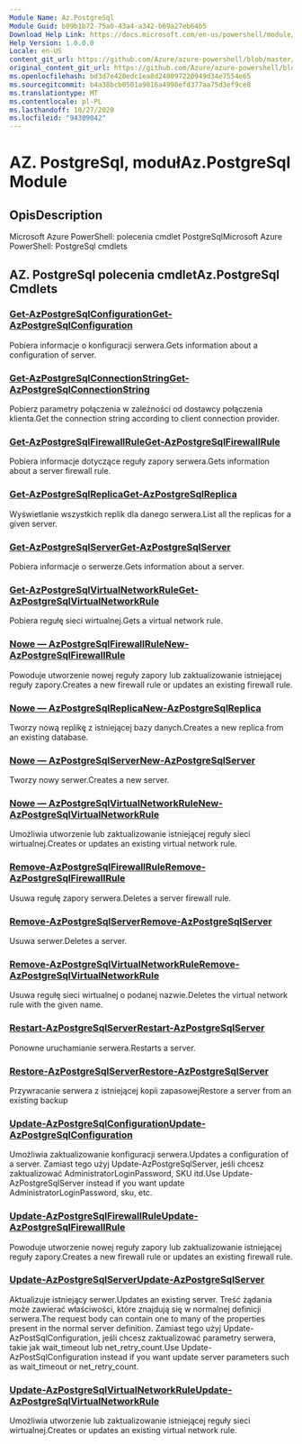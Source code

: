 ```yaml
---
Module Name: Az.PostgreSql
Module Guid: b09b1b72-75a0-43a4-a342-b69a27eb64b5
Download Help Link: https://docs.microsoft.com/en-us/powershell/module/az.postgresql
Help Version: 1.0.0.0
Locale: en-US
content_git_url: https://github.com/Azure/azure-powershell/blob/master/src/PostgreSql/help/Az.PostgreSql.md
original_content_git_url: https://github.com/Azure/azure-powershell/blob/master/src/PostgreSql/help/Az.PostgreSql.md
ms.openlocfilehash: bd3d7e420edc1ea8d240097220949d34e7554e65
ms.sourcegitcommit: b4a38bcb0501a9016a4998efd377aa75d3ef9ce8
ms.translationtype: MT
ms.contentlocale: pl-PL
ms.lasthandoff: 10/27/2020
ms.locfileid: "94309042"
---
```

# <span data-ttu-id="ebcf2-101">AZ. PostgreSql, moduł</span><span class="sxs-lookup"><span data-stu-id="ebcf2-101">Az.PostgreSql Module</span></span>
## <span data-ttu-id="ebcf2-102">Opis</span><span class="sxs-lookup"><span data-stu-id="ebcf2-102">Description</span></span>
<span data-ttu-id="ebcf2-103">Microsoft Azure PowerShell: polecenia cmdlet PostgreSql</span><span class="sxs-lookup"><span data-stu-id="ebcf2-103">Microsoft Azure PowerShell: PostgreSql cmdlets</span></span>

## <span data-ttu-id="ebcf2-104">AZ. PostgreSql polecenia cmdlet</span><span class="sxs-lookup"><span data-stu-id="ebcf2-104">Az.PostgreSql Cmdlets</span></span>
### [<span data-ttu-id="ebcf2-105">Get-AzPostgreSqlConfiguration</span><span class="sxs-lookup"><span data-stu-id="ebcf2-105">Get-AzPostgreSqlConfiguration</span></span>](Get-AzPostgreSqlConfiguration.md)
<span data-ttu-id="ebcf2-106">Pobiera informacje o konfiguracji serwera.</span><span class="sxs-lookup"><span data-stu-id="ebcf2-106">Gets information about a configuration of server.</span></span>

### [<span data-ttu-id="ebcf2-107">Get-AzPostgreSqlConnectionString</span><span class="sxs-lookup"><span data-stu-id="ebcf2-107">Get-AzPostgreSqlConnectionString</span></span>](Get-AzPostgreSqlConnectionString.md)
<span data-ttu-id="ebcf2-108">Pobierz parametry połączenia w zależności od dostawcy połączenia klienta.</span><span class="sxs-lookup"><span data-stu-id="ebcf2-108">Get the connection string according to client connection provider.</span></span>

### [<span data-ttu-id="ebcf2-109">Get-AzPostgreSqlFirewallRule</span><span class="sxs-lookup"><span data-stu-id="ebcf2-109">Get-AzPostgreSqlFirewallRule</span></span>](Get-AzPostgreSqlFirewallRule.md)
<span data-ttu-id="ebcf2-110">Pobiera informacje dotyczące reguły zapory serwera.</span><span class="sxs-lookup"><span data-stu-id="ebcf2-110">Gets information about a server firewall rule.</span></span>

### [<span data-ttu-id="ebcf2-111">Get-AzPostgreSqlReplica</span><span class="sxs-lookup"><span data-stu-id="ebcf2-111">Get-AzPostgreSqlReplica</span></span>](Get-AzPostgreSqlReplica.md)
<span data-ttu-id="ebcf2-112">Wyświetlanie wszystkich replik dla danego serwera.</span><span class="sxs-lookup"><span data-stu-id="ebcf2-112">List all the replicas for a given server.</span></span>

### [<span data-ttu-id="ebcf2-113">Get-AzPostgreSqlServer</span><span class="sxs-lookup"><span data-stu-id="ebcf2-113">Get-AzPostgreSqlServer</span></span>](Get-AzPostgreSqlServer.md)
<span data-ttu-id="ebcf2-114">Pobiera informacje o serwerze.</span><span class="sxs-lookup"><span data-stu-id="ebcf2-114">Gets information about a server.</span></span>

### [<span data-ttu-id="ebcf2-115">Get-AzPostgreSqlVirtualNetworkRule</span><span class="sxs-lookup"><span data-stu-id="ebcf2-115">Get-AzPostgreSqlVirtualNetworkRule</span></span>](Get-AzPostgreSqlVirtualNetworkRule.md)
<span data-ttu-id="ebcf2-116">Pobiera regułę sieci wirtualnej.</span><span class="sxs-lookup"><span data-stu-id="ebcf2-116">Gets a virtual network rule.</span></span>

### [<span data-ttu-id="ebcf2-117">Nowe — AzPostgreSqlFirewallRule</span><span class="sxs-lookup"><span data-stu-id="ebcf2-117">New-AzPostgreSqlFirewallRule</span></span>](New-AzPostgreSqlFirewallRule.md)
<span data-ttu-id="ebcf2-118">Powoduje utworzenie nowej reguły zapory lub zaktualizowanie istniejącej reguły zapory.</span><span class="sxs-lookup"><span data-stu-id="ebcf2-118">Creates a new firewall rule or updates an existing firewall rule.</span></span>

### [<span data-ttu-id="ebcf2-119">Nowe — AzPostgreSqlReplica</span><span class="sxs-lookup"><span data-stu-id="ebcf2-119">New-AzPostgreSqlReplica</span></span>](New-AzPostgreSqlReplica.md)
<span data-ttu-id="ebcf2-120">Tworzy nową replikę z istniejącej bazy danych.</span><span class="sxs-lookup"><span data-stu-id="ebcf2-120">Creates a new replica from an existing database.</span></span>

### [<span data-ttu-id="ebcf2-121">Nowe — AzPostgreSqlServer</span><span class="sxs-lookup"><span data-stu-id="ebcf2-121">New-AzPostgreSqlServer</span></span>](New-AzPostgreSqlServer.md)
<span data-ttu-id="ebcf2-122">Tworzy nowy serwer.</span><span class="sxs-lookup"><span data-stu-id="ebcf2-122">Creates a new server.</span></span>

### [<span data-ttu-id="ebcf2-123">Nowe — AzPostgreSqlVirtualNetworkRule</span><span class="sxs-lookup"><span data-stu-id="ebcf2-123">New-AzPostgreSqlVirtualNetworkRule</span></span>](New-AzPostgreSqlVirtualNetworkRule.md)
<span data-ttu-id="ebcf2-124">Umożliwia utworzenie lub zaktualizowanie istniejącej reguły sieci wirtualnej.</span><span class="sxs-lookup"><span data-stu-id="ebcf2-124">Creates or updates an existing virtual network rule.</span></span>

### [<span data-ttu-id="ebcf2-125">Remove-AzPostgreSqlFirewallRule</span><span class="sxs-lookup"><span data-stu-id="ebcf2-125">Remove-AzPostgreSqlFirewallRule</span></span>](Remove-AzPostgreSqlFirewallRule.md)
<span data-ttu-id="ebcf2-126">Usuwa regułę zapory serwera.</span><span class="sxs-lookup"><span data-stu-id="ebcf2-126">Deletes a server firewall rule.</span></span>

### [<span data-ttu-id="ebcf2-127">Remove-AzPostgreSqlServer</span><span class="sxs-lookup"><span data-stu-id="ebcf2-127">Remove-AzPostgreSqlServer</span></span>](Remove-AzPostgreSqlServer.md)
<span data-ttu-id="ebcf2-128">Usuwa serwer.</span><span class="sxs-lookup"><span data-stu-id="ebcf2-128">Deletes a server.</span></span>

### [<span data-ttu-id="ebcf2-129">Remove-AzPostgreSqlVirtualNetworkRule</span><span class="sxs-lookup"><span data-stu-id="ebcf2-129">Remove-AzPostgreSqlVirtualNetworkRule</span></span>](Remove-AzPostgreSqlVirtualNetworkRule.md)
<span data-ttu-id="ebcf2-130">Usuwa regułę sieci wirtualnej o podanej nazwie.</span><span class="sxs-lookup"><span data-stu-id="ebcf2-130">Deletes the virtual network rule with the given name.</span></span>

### [<span data-ttu-id="ebcf2-131">Restart-AzPostgreSqlServer</span><span class="sxs-lookup"><span data-stu-id="ebcf2-131">Restart-AzPostgreSqlServer</span></span>](Restart-AzPostgreSqlServer.md)
<span data-ttu-id="ebcf2-132">Ponowne uruchamianie serwera.</span><span class="sxs-lookup"><span data-stu-id="ebcf2-132">Restarts a server.</span></span>

### [<span data-ttu-id="ebcf2-133">Restore-AzPostgreSqlServer</span><span class="sxs-lookup"><span data-stu-id="ebcf2-133">Restore-AzPostgreSqlServer</span></span>](Restore-AzPostgreSqlServer.md)
<span data-ttu-id="ebcf2-134">Przywracanie serwera z istniejącej kopii zapasowej</span><span class="sxs-lookup"><span data-stu-id="ebcf2-134">Restore a server from an existing backup</span></span>

### [<span data-ttu-id="ebcf2-135">Update-AzPostgreSqlConfiguration</span><span class="sxs-lookup"><span data-stu-id="ebcf2-135">Update-AzPostgreSqlConfiguration</span></span>](Update-AzPostgreSqlConfiguration.md)
<span data-ttu-id="ebcf2-136">Umożliwia zaktualizowanie konfiguracji serwera.</span><span class="sxs-lookup"><span data-stu-id="ebcf2-136">Updates a configuration of a server.</span></span>
<span data-ttu-id="ebcf2-137">Zamiast tego użyj Update-AzPostgreSqlServer, jeśli chcesz zaktualizować AdministratorLoginPassword, SKU itd.</span><span class="sxs-lookup"><span data-stu-id="ebcf2-137">Use Update-AzPostgreSqlServer instead if you want update AdministratorLoginPassword, sku, etc.</span></span>

### [<span data-ttu-id="ebcf2-138">Update-AzPostgreSqlFirewallRule</span><span class="sxs-lookup"><span data-stu-id="ebcf2-138">Update-AzPostgreSqlFirewallRule</span></span>](Update-AzPostgreSqlFirewallRule.md)
<span data-ttu-id="ebcf2-139">Powoduje utworzenie nowej reguły zapory lub zaktualizowanie istniejącej reguły zapory.</span><span class="sxs-lookup"><span data-stu-id="ebcf2-139">Creates a new firewall rule or updates an existing firewall rule.</span></span>

### [<span data-ttu-id="ebcf2-140">Update-AzPostgreSqlServer</span><span class="sxs-lookup"><span data-stu-id="ebcf2-140">Update-AzPostgreSqlServer</span></span>](Update-AzPostgreSqlServer.md)
<span data-ttu-id="ebcf2-141">Aktualizuje istniejący serwer.</span><span class="sxs-lookup"><span data-stu-id="ebcf2-141">Updates an existing server.</span></span>
<span data-ttu-id="ebcf2-142">Treść żądania może zawierać właściwości, które znajdują się w normalnej definicji serwera.</span><span class="sxs-lookup"><span data-stu-id="ebcf2-142">The request body can contain one to many of the properties present in the normal server definition.</span></span>
<span data-ttu-id="ebcf2-143">Zamiast tego użyj Update-AzPostSqlConfiguration, jeśli chcesz zaktualizować parametry serwera, takie jak wait_timeout lub net_retry_count.</span><span class="sxs-lookup"><span data-stu-id="ebcf2-143">Use Update-AzPostSqlConfiguration instead if you want update server parameters such as wait_timeout or net_retry_count.</span></span>

### [<span data-ttu-id="ebcf2-144">Update-AzPostgreSqlVirtualNetworkRule</span><span class="sxs-lookup"><span data-stu-id="ebcf2-144">Update-AzPostgreSqlVirtualNetworkRule</span></span>](Update-AzPostgreSqlVirtualNetworkRule.md)
<span data-ttu-id="ebcf2-145">Umożliwia utworzenie lub zaktualizowanie istniejącej reguły sieci wirtualnej.</span><span class="sxs-lookup"><span data-stu-id="ebcf2-145">Creates or updates an existing virtual network rule.</span></span>

